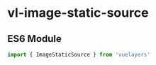 # vl-image-static-source

## ES6 Module

```javascript
import { ImageStaticSource } from 'vuelayers'
```
